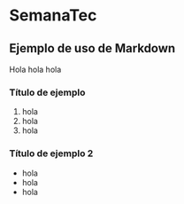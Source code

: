 # SemanaTec
## Ejemplo de uso de Markdown
Hola hola hola
### Título de ejemplo
1. hola
2. hola
3. hola
### Título de ejemplo 2
- hola
- hola
- hola